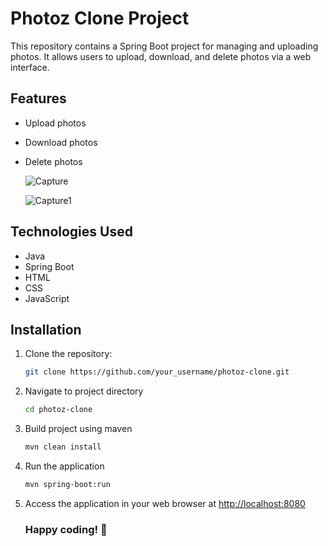 # Photoz Clone Project

This repository contains a Spring Boot project for managing and uploading photos. It allows users to upload, download, and delete photos via a web interface.

## Features

- Upload photos
- Download photos
- Delete photos

  ![Capture](https://github.com/Nipuni-De-Silva/photoz-clone/assets/80912329/55d8eb3e-d6e8-44a2-a694-fe812dbed962)

  ![Capture1](https://github.com/Nipuni-De-Silva/photoz-clone/assets/80912329/94c70903-da27-451f-90ef-c67185dc0ef6)


## Technologies Used

- Java
- Spring Boot
- HTML
- CSS
- JavaScript

## Installation

1. Clone the repository:

   ```bash
   git clone https://github.com/your_username/photoz-clone.git

2. Navigate to project directory

   ```bash
   cd photoz-clone
   
3. Build project using maven

   ```bash
   mvn clean install

4. Run the application

   ```bash
   mvn spring-boot:run

5. Access the application in your web browser at [http://localhost:8080](http://localhost:8080)



    ### Happy coding! 🚀

   
